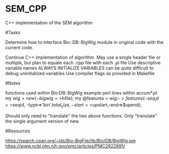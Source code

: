 # SEM_CPP
C++ implementation of the SEM algorithm

#Tasks

Determine how to interface Bio::DB::BigWig module in original code with the current code.

Continue C++ implementation of algorithm.
	May use a single header file or multiple, but plan to equate
	each .cpp file with each .pl file
	Use descriptive variable names
	ALWAYS INITIALIZE VARIABLES
		can be quite difficult to debug uninitialized variables
	Use compiler flags as provided in Makefile
	
#Notes
	
functions used within Bio:DB::BigWig
	example perl lines within accum*.pl
		my $wig = new(-bigwig=>$hfile);
		my @features = $wig->features(-seq_id=>$seqid, -type=>'bin'.$total_size,-start=>$upstart,-end=>$upend);

Should only need to "translate" the two above functions.
Only "translate" the single argument version of new.
	
#Resources

https://search.cpan.org/~lds/Bio-BigFile/lib/Bio/DB/BigWig.pm
https://www.ncbi.nlm.nih.gov/pmc/articles/PMC2922891/
